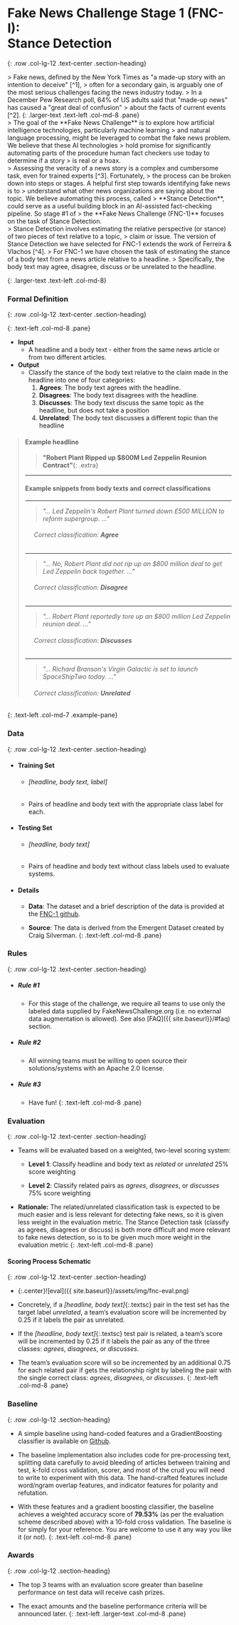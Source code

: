 # Fake News Challenge Stage 1 (FNC-I): <br/> Stance Detection
{: .row .col-lg-12 .text-center .section-heading}

<div class='subpanel text-left' markdown="1">

<span class='row' markdown="1">
<div class='col-md-2'></div>
> Fake news, defined by the New York Times as "a made-up story with an intention to deceive" [^1],
> often for a secondary gain, is arguably one of the most serious challenges facing the news industry today.
> In a December Pew Research poll, 64% of US adults said that "made-up news" has caused a "great deal of confusion"
> about the facts of current events [^2].
{: .larger-text .text-left .col-md-8 .pane}



<span class='row' markdown="1">
<div class='col-md-2'></div>
> The goal of the **Fake News Challenge** is to explore how artificial intelligence technologies, particularly machine learning
> and natural language processing, might be leveraged to combat the fake news problem. We believe that these AI technologies 
> hold promise for significantly automating parts of the procedure human fact checkers use today to determine if a story 
> is real or a hoax.
<div class='col-md-2'></div>
> Assessing the veracity of a news story is a complex and cumbersome task, even for trained experts [^3]. Fortunately, 
> the process can be broken down into steps or stages. A helpful first step towards identifying fake news is to 
> understand what other news organizations are saying about the topic. We believe automating this process, called 
> **Stance Detection**, could serve as a useful building block in an AI-assisted fact-checking pipeline. So stage #1 of 
> the **Fake News Challenge (FNC-1)** focuses on the task of Stance Detection.



<div class='col-md-2'></div>
> Stance Detection involves estimating the relative perspective (or stance) of two pieces of text relative to a topic, 
> claim or issue. The version of Stance Detection we have selected for FNC-1 extends the work of Ferreira & Vlachos [^4]. 
> For FNC-1 we have chosen the task of estimating the stance of a body text from a news article relative to a headline. 
> Specifically, the body text may agree, disagree, discuss or be unrelated to the headline. 
</div>

{:  .larger-text .text-left .col-md-8}

[^1]: [New York Times. "As Fake News Spreads Lies, More Readers Shrug at the Truth"](https://www.nytimes.com/2016/12/06/us/fake-news-partisan-republican-democrat.html)
[^2]: [Pew Research Center. "Many Americans Believe Fake News Is Sowing Confusion"](http://www.journalism.org/2016/12/15/many-americans-believe-fake-news-is-sowing-confusion/)
[^3]: [Dhruv Ghulati, Co-Founder, Factmata. "Introducing Factmata—Artificial intelligence for automated fact-checking"](https://medium.com/factmata/introducing-factmata-artificial-intelligence-for-political-fact-checking-db8acdbf4cf1)
[^4]: [William Ferreira and Andreas Vlachos, "Emergent: a novel data-set for stance classification"](http://aclweb.org/anthology/N/N16/N16-1138.pdf)

### Formal Definition
{: .row .col-lg-12 .text-center .section-heading}

<span class='row' markdown="1">
<div class='col-md-2'></div>

{: .text-left .col-md-8 .pane}
- **Input**
    + A headline and a body text - either from the same news article or from two different articles.
- **Output**
    + Classify the stance of the body text relative to the claim made in the headline into one of four categories:
        1. **Agrees**:        The body text agrees with the headline.
        2. **Disagrees**:   The body text disagrees with the headline.
        3. **Discusses**:  The body text discuss the same topic as the headline, but does not take a position
        4. **Unrelated**:    The body text discusses a different topic than the headline

<span class='row' markdown="1">
<div class='col-md-3 tab'></div>

> #### Example headline
> 
> > **"Robert Plant Ripped up $800M Led Zeppelin Reunion Contract"**{: .extra}
> 
>
> * * * 
> 
> #### Example snippets from body texts and correct classifications
> 
> * * *
>
> > *"... Led Zeppelin's Robert Plant turned down £500 MILLION to reform supergroup. ..."*
> 
> ###### &nbsp;&nbsp;&nbsp;&nbsp; Correct classification: **Agree**
>
> * * * 
> 
> > *"... No, Robert Plant did not rip up an $800 million deal to get Led Zeppelin back together. ..."*
>
> ###### &nbsp;&nbsp;&nbsp;&nbsp; Correct classification: **Disagree**
>
> * * * 
> 
> > *"... Robert Plant reportedly tore up an $800 million Led Zeppelin reunion deal. ..."*
>
> ###### &nbsp;&nbsp;&nbsp;&nbsp; Correct classification: **Discusses**
>
> * * * 
> 
> > *"... Richard Branson's Virgin Galactic is set to launch SpaceShipTwo today. ..."*
> 
> ###### &nbsp;&nbsp;&nbsp;&nbsp; Correct classification: **Unrelated**
{: .text-left .col-md-7 .example-pane}


### Data
{: .row .col-lg-12 .text-center .section-heading}

<span class='row' markdown="1">
<div class='col-md-2'></div>

- #### **Training Set** 
    + ###### [headline, body text, label] 
    + Pairs of headline and body text with the appropriate class label for each.
- #### Testing Set
    + ###### [headline, body text] 
    + Pairs of headline and body text without class labels used to evaluate systems.
- #### Details 
    + **Data**: The dataset and a brief description of the data is provided at the [FNC-1 github](https://github.com/FakeNewsChallenge/fnc-1).  <br/>
    
    + **Source**: The data is derived from the Emergent Dataset created by Craig Silverman. 
{: .text-left .col-md-8 .pane}


### Rules
{: .row .col-lg-12 .text-center .section-heading}

<span class='row' markdown="1">
<div class='col-md-2'></div>

- ##### Rule #1 
    + For this stage of the challenge, we require all teams to use only the labeled data supplied by FakeNewsChallenge.org  (i.e. no external data augmentation is allowed). See also [FAQ]({{ site.baseurl}}/#faq) section.
- ##### Rule #2
    + All winning teams must be willing to open source their solutions/systems with an Apache 2.0 license.
- ##### Rule #3 
    + Have fun!
{: .text-left .col-md-8 .pane}

### Evaluation
{: .row .col-lg-12 .text-center .section-heading}

<span class='row' markdown="1">
<div class='col-md-2'></div>

- Teams will be evaluated based on a weighted, two-level scoring system:

    + **Level 1**: Classify headline and body text as *related* or *unrelated*         25% score weighting
    
    + **Level 2**: Classify related pairs as *agrees*, *disagrees*, or *discusses*    75% score weighting
- **Rationale:** The related/unrelated classification task is expected to be much easier and is 
    less relevant for detecting fake news, so it is given less weight in the evaluation metric.
    The Stance Detection task (classify as agrees, disagrees or discuss) is both more difficult 
    and more relevant to fake news detection, so is to be given much more weight in the 
    evaluation metric
{: .text-left .col-md-8 .pane}


<a name="fnc1-scoring"/>

####  Scoring Process Schematic
{: .row .col-lg-12 .text-center .section-heading}

<span class='row' markdown="1">
<div class='col-md-2'></div>


- {:.center}![eval]({{ site.baseurl}}/assets/img/fnc-eval.png)

- Concretely, if a *[headline, body text]*{:.textsc} pair in the test set has the target label *unrelated*, 
    a team’s evaluation score will be incremented by 0.25 if it labels the pair as unrelated. 

- If the *[headline, body text]*{:.textsc} test pair is related, a team’s score 
    will be incremented by 0.25 if it labels the pair as any of the three classes: 
    *agrees*, *disagrees*, or *discusses*.

- The team’s evaluation score will so be incremented 
    by an additional 0.75 for each related pair if gets the relationship right by labeling 
    the pair with the single correct class: *agrees*, *disagrees*, or *discusses*.
{: .text-left .col-md-8 .pane}

### Baseline
{: .row .col-lg-12 .section-heading}

<span class='row' markdown="1">
<div class='col-md-2'></div>
<a name="baseline"/>

- A simple baseline using hand-coded features and a GradientBoosting classifier is available on <a href="https://github.com/FakeNewsChallenge/fnc-1-baseline" target="_blank">Github</a>.

- The baseline implementation also includes code for pre-processing text, splitting data carefully to avoid bleeding of articles between training and test, k-fold cross validation, scorer, and most of the crud you will need to write to experiment with this data. The hand-crafted features include word/ngram overlap features, and indicator features for polarity and refutation. 

- With these features and a gradient boosting classifier, the baseline achieves a weighted accuracy score of **79.53%** (as per the evaluation scheme described above) with a 10-fold cross validation.  The baseline is for simply for your reference. You are welcome to use it any way you like it (or not).
{: .text-left .col-md-8 .pane}

### Awards
{: .row .col-lg-12 .section-heading}

<span class='row' markdown="1">
<div class='col-md-2'></div>


- The top 3 teams with an evaluation score greater than baseline performance on test data will receive cash prizes. 

- The exact amounts and the baseline performance criteria will be announced later.
{: .text-left .larger-text .col-md-8 .pane}
